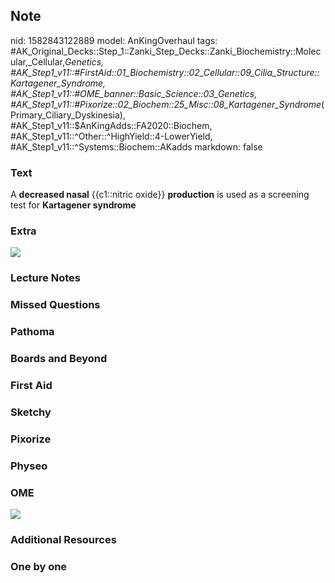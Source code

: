 ## Note
nid: 1582843122889
model: AnKingOverhaul
tags: #AK_Original_Decks::Step_1::Zanki_Step_Decks::Zanki_Biochemistry::Molecular,_Cellular,_Genetics, #AK_Step1_v11::#FirstAid::01_Biochemistry::02_Cellular::09_Cilia_Structure::Kartagener_Syndrome, #AK_Step1_v11::#OME_banner::Basic_Science::03_Genetics, #AK_Step1_v11::#Pixorize::02_Biochem::25_Misc::08_Kartagener_Syndrome_(Primary_Ciliary_Dyskinesia), #AK_Step1_v11::$AnKingAdds::FA2020::Biochem, #AK_Step1_v11::^Other::^HighYield::4-LowerYield, #AK_Step1_v11::^Systems::Biochem::AKadds
markdown: false

### Text
A <b>decreased nasal</b> {{c1::nitric oxide}} <b>production</b> is
used as a screening test for <b>Kartagener syndrome</b>

### Extra
<img src="paste-eae86e8b5e759aec8a760e57d7e4929a980cd9d4.jpg">

### Lecture Notes


### Missed Questions


### Pathoma


### Boards and Beyond


### First Aid


### Sketchy


### Pixorize


### Physeo


### OME
<div class="ome-widget">
  <a href="https://onlinemeded.org/spa/genetics?ref=anki"><img src=
  "_OME_AnkiFlashcards_Topic_2.png"></a>
</div>

### Additional Resources


### One by one

